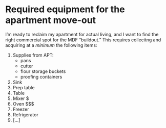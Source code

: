 # Required equipment for the apartment move-out

I’m ready to reclaim my apartment for actual living, and I want to find the right commercial spot for the MDF “buildout.” This requires collecitng and acquiring at a _minimum_ the following items:

1. Supplies from APT:
    - pans
    - cutter
    - flour storage buckets
    - proofing containers
2. Sink
3. Prep table
4. Table
5. Mixer $
6. Oven $$$
7. Freezer
8. Refrigerator
9. [...]
